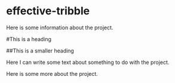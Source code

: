 # effective-tribble

Here is some information about the project.

#This is a heading

##This is a smaller heading

Here I can write some text about something to do with the project.

Here is some more about the project.
